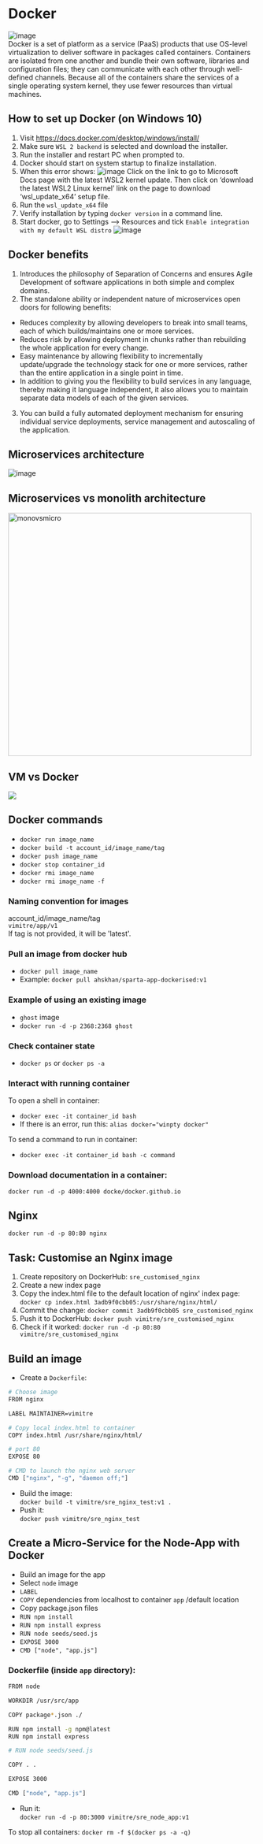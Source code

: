 # Docker
![image](https://user-images.githubusercontent.com/88156993/135049338-c479364d-10d6-4d84-91f6-a8ccf8757c73.png)
<br>
Docker is a set of platform as a service (PaaS) products that use OS-level virtualization to deliver software in packages called containers. Containers are isolated from one another and bundle their own software, libraries and configuration files; they can communicate with each other through well-defined channels. Because all of the containers share the services of a single operating system kernel, they use fewer resources than virtual machines.
## How to set up Docker (on Windows 10)
1. Visit https://docs.docker.com/desktop/windows/install/
2. Make sure `WSL 2 backend` is selected and download the installer.
3. Run the installer and restart PC when prompted to.
4. Docker should start on system startup to finalize installation. 
5. When this error shows:
![image](https://user-images.githubusercontent.com/88156993/135050408-6afcb6f2-3303-40d9-95c2-ff898783f939.png)
Click on the link to go to Microsoft Docs page with the latest WSL2 kernel update. Then click on ‘download the latest WSL2 Linux kernel’ link on the page to download ‘wsl_update_x64’ setup file.
6. Run the `wsl_update_x64` file
7. Verify installation by typing `docker version` in a command line.
8. Start docker, go to Settings --> Resources and tick `Enable integration with my default WSL distro`
![image](https://user-images.githubusercontent.com/88156993/135050987-a5bba51c-ead1-4f9a-ac1f-84c2b8fc07f2.png)

## Docker benefits 
1. Introduces the philosophy of Separation of Concerns and ensures Agile Development of software applications in both simple and complex domains.
2. The standalone ability or independent nature of microservices open doors for following benefits:
- Reduces complexity by allowing developers to break into small teams, each of which builds/maintains one or more services.
- Reduces risk by allowing deployment in chunks rather than rebuilding the whole application for every change.
- Easy maintenance by allowing flexibility to incrementally update/upgrade the technology stack for one or more services, rather than the entire application in a single point in time.
- In addition to giving you the flexibility to build services in any language, thereby making it language independent, it also allows you to maintain separate data models of each of the given services.
3. You can build a fully automated deployment mechanism for ensuring individual service deployments, service management and autoscaling of the application.
## Microservices architecture 
![image](https://user-images.githubusercontent.com/88156993/135049227-4af3559f-ca21-46c1-91fb-a18bb17c6e04.png)

## Microservices vs monolith architecture 
<img width="494" alt="monovsmicro" src="https://user-images.githubusercontent.com/88156993/135048402-7c7be67d-8018-4717-a7bd-3da3718a5723.png">

## VM vs Docker

<img src="https://user-images.githubusercontent.com/88156993/135048936-d711e9d9-7bc8-46ad-b582-98c84c3a9e06.png">

## Docker commands

- `docker run image_name`
- `docker build -t account_id/image_name/tag`
- `docker push image_name`
- `docker stop container_id`
- `docker rmi image_name`
- `docker rmi image_name -f`

### Naming convention for images
account_id/image_name/tag<br>
`vimitre/app/v1`<br>
If tag is not provided, it will be 'latest'.

### Pull an image from docker hub
- `docker pull image_name`
- Example: `docker pull ahskhan/sparta-app-dockerised:v1`

### Example of using an existing image
- `ghost` image
- `docker run -d -p 2368:2368 ghost`

### Check container state
- `docker ps` or `docker ps -a`

### Interact with running container
To open a shell in container:
- `docker exec -it container_id bash`
- If there is an error, run this: `alias docker="winpty docker"` <br>

To send a command to run in container:
- `docker exec -it container_id bash -c command`

### Download documentation in a container:
`docker run -d -p 4000:4000 docke/docker.github.io`

## Nginx
`docker run -d -p 80:80 nginx`
## Task: Customise an Nginx image
1. Create repository on DockerHub: `sre_customised_nginx`
2. Create a new index page
3. Copy the index.html file to the default location of nginx' index page:
`docker cp index.html 3adb9f0cbb05:/usr/share/nginx/html/`
4. Commit the change:
`docker commit 3adb9f0cbb05 sre_customised_nginx`
5. Push it to DockerHub:
`docker push vimitre/sre_customised_nginx`
6. Check if it worked:
`docker run -d -p 80:80 vimitre/sre_customised_nginx`

## Build an image
- Create a `Dockerfile`:<br>
``` bash
# Choose image
FROM nginx

LABEL MAINTAINER=vimitre

# Copy local index.html to container
COPY index.html /usr/share/nginx/html/

# port 80
EXPOSE 80

# CMD to launch the nginx web server
CMD ["nginx", "-g", "daemon off;"]
```
- Build the image:<br>
`docker build -t vimitre/sre_nginx_test:v1 .`
- Push it:<br>
`docker push vimitre/sre_nginx_test`

## Create a Micro-Service for the Node-App with Docker
- Build an image for the app
- Select `node` image
- `LABEL`
- `COPY` dependencies from localhost to container `app` /default location
- Copy package.json files
- `RUN npm install`
- `RUN npm install express`
- `RUN node seeds/seed.js`
- `EXPOSE 3000`
- `CMD ["node", "app.js"]`

### Dockerfile (inside `app` directory):
``` bash
FROM node

WORKDIR /usr/src/app

COPY package*.json ./

RUN npm install -g npm@latest
RUN npm install express

# RUN node seeds/seed.js

COPY . .

EXPOSE 3000

CMD ["node", "app.js"]
```
- Run it:<br>
`docker run -d -p 80:3000 vimitre/sre_node_app:v1`

To stop all containers: `docker rm -f $(docker ps -a -q)`